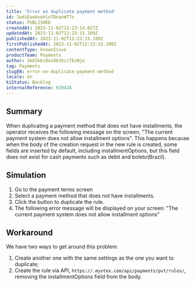 ```yaml
---
title: 'Error on duplicate payment method'
id: 1wdiEae6sehlnTDnanWT7n
status: PUBLISHED
createdAt: 2023-11-02T12:23:14.027Z
updatedAt: 2023-11-02T12:23:15.109Z
publishedAt: 2023-11-02T12:23:15.109Z
firstPublishedAt: 2023-11-02T12:23:15.109Z
contentType: knownIssue
productTeam: Payments
author: 2mXZkbi0oi061KicTExNjo
tag: Payments
slugEN: error-on-duplicate-payment-method
locale: en
kiStatus: Backlog
internalReference: 929428
---
```


## Summary


When duplicating a payment method that does not have installments, the operator receives the following message on the screen, "The current payment system does not allow installment options". This happens because when the body of the creation request in the new rule is created, some fields are inserted by default, including installmentOptions, but this field does not exist for cash payments such as debit and boleto(Brazil).


##

## Simulation



1. Go to the payment terms screen
2. Select a payment method that does not have installments.
3. Click the button to duplicate the rule.
4. The following error message will be displayed on your screen: "The current payment system does not allow installment options"


##

## Workaround


We have two ways to get around this problem:

1. Create another one with the same settings as the one you want to duplicate;
2. Create the rule via API, `https://.myvtex.com/api/payments/pvt/rules/`, removing the installmentOptions field from the body.





